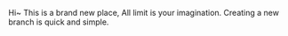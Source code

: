 Hi~
This is a brand new place, 
All limit is your imagination.
Creating a new branch is quick and simple.
